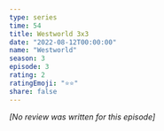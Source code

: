 ```yaml
---
type: series
time: 54
title: Westworld 3x3
date: "2022-08-12T00:00:00"
name: "Westworld"
season: 3
episode: 3
rating: 2
ratingEmoji: "⭐️⭐️"
share: false
---
```


*[No review was written for this episode]*